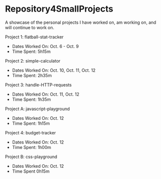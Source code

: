 # Repository4SmallProjects
A showcase of the personal projects I have worked on, am working on, and will continue to work on.


Project 1: flatball-stat-tracker
- Dates Worked On: Oct. 6 - Oct. 9
- Time Spent: 5h15m

Project 2: simple-calculator
- Dates Worked On: Oct. 10, Oct. 11, Oct. 12
- Time Spent: 2h35m

Project 3: handle-HTTP-requests
- Dates Worked On: Oct. 11, Oct. 12
- Time Spent: 1h35m

Project A: javascript-playground
- Dates Worked On: Oct. 12
- Time Spent: 1h15m

Project 4: budget-tracker
- Dates Worked On: Oct. 12
- Time Spent: 1h00m

Project B: css-playground
- Dates Worked On: Oct. 12
- Time Spent 0h15m